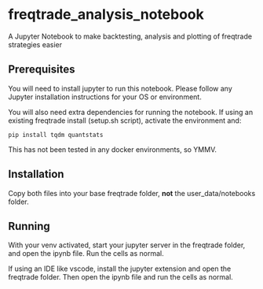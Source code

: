 # freqtrade_analysis_notebook

A Jupyter Notebook to make backtesting, analysis and plotting of freqtrade strategies easier

## Prerequisites

You will need to install jupyter to run this notebook. Please follow any Jupyter installation instructions for your OS or environment.

You will also need extra dependencies for running the notebook. If using an existing freqtrade install (setup.sh script), activate the environment and:

`pip install tqdm quantstats`

This has not been tested in any docker environments, so YMMV.

## Installation

Copy both files into your base freqtrade folder, **not** the user_data/notebooks folder.

## Running

With your venv activated, start your jupyter server in the freqtrade folder, and open the ipynb file. Run the cells as normal.

If using an IDE like vscode, install the jupyter extension and open the freqtrade folder. Then open the ipynb file and run the cells as normal.
